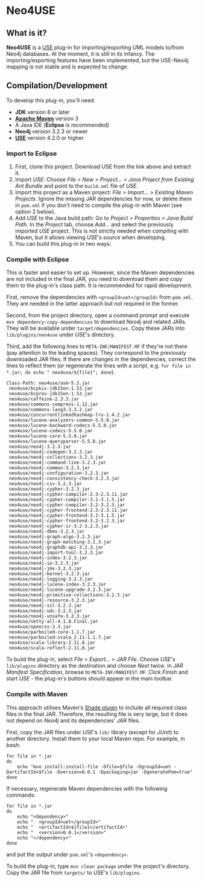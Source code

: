 # Neo4USE

## What is it?

**Neo4USE** is a [USE](https://sourceforge.net/projects/useocl/) plug-in for importing/exporting UML models to/from Neo4j databases. At the moment, it is still in its infancy. The importing/exporting features have been implemented, but the USE-Neo4j mapping is not stable and is expected to change.

## Compilation/Development

To develop this plug-in, you'll need:

 * **JDK** version 8 or later
 * **[Apache Maven](https://maven.apache.org/index.html)** version 3
 * A Java IDE (**Eclipse** is recommended)
 * **Neo4j** version 3.2.3 or newer 
 * **[USE](https://sourceforge.net/projects/useocl/)** version 4.2.0 or higher

### Import to Eclipse

1. First, clone this project. Download USE from the link above and extract it.
2. Import *USE*: Choose *File > New > Project... > Java Project from Existing Ant Bundle* and point to the `build.xml` file of *USE*. 
3. Import this project as a Maven project: *File > Import... > Existing Maven Projects*. Ignore the missing JAR dependencies for now, or delete them in `pom.xml` if you don't need to compile the plug-in with Maven (see option 2 below).
4. Add *USE* to the Java build path: Go to *Project > Properties > Java Build Path*. In the *Project* tab, choose *Add...* and select the previously imported *USE* project. This is not strictly needed when compiling with Maven, but it allows viewing *USE*'s source when developing.
5. You can build this plug-in in two ways:

### Compile with Eclipse

This is faster and easier to set up. However, since the Maven dependencies are not included in the final JAR, you need to download them and copy them to the plug-in's class path. It is recommended for rapid development.

First, remove the dependencies with `<groupId>uet</groupId>` from `pom.xml`. They are needed in the latter approach but not required in the former.

Second, from the project directory, open a command prompt and execute `mvn dependency:copy-dependencies` to download *Neo4j* and related JARs. They will be available under `target/dependencies`. Copy these JARs into `lib/plugins/neo4use` under *USE*'s directory.

Third, add the following lines to `META-INF/MANIFEST.MF` if they're not there (pay attention to the leading spaces). They correspond to the previously downloaded JAR files. If there are changes in the dependencies, correct the lines to reflect them (or regenerate the lines with a script, e.g. `for file in *.jar; do echo " neo4use/${file}"; done`).
```
Class-Path: neo4use/asm-5.2.jar 
 neo4use/bcpkix-jdk15on-1.53.jar 
 neo4use/bcprov-jdk15on-1.53.jar 
 neo4use/caffeine-2.3.3.jar 
 neo4use/commons-compress-1.12.jar 
 neo4use/commons-lang3-3.3.2.jar 
 neo4use/concurrentlinkedhashmap-lru-1.4.2.jar 
 neo4use/lucene-analyzers-common-5.5.0.jar 
 neo4use/lucene-backward-codecs-5.5.0.jar 
 neo4use/lucene-codecs-5.5.0.jar 
 neo4use/lucene-core-5.5.0.jar 
 neo4use/lucene-queryparser-5.5.0.jar 
 neo4use/neo4j-3.2.3.jar 
 neo4use/neo4j-codegen-3.2.3.jar 
 neo4use/neo4j-collections-3.2.3.jar 
 neo4use/neo4j-command-line-3.2.3.jar 
 neo4use/neo4j-common-3.2.3.jar 
 neo4use/neo4j-configuration-3.2.3.jar 
 neo4use/neo4j-consistency-check-3.2.3.jar 
 neo4use/neo4j-csv-3.2.3.jar 
 neo4use/neo4j-cypher-3.2.3.jar 
 neo4use/neo4j-cypher-compiler-2.3-2.3.11.jar 
 neo4use/neo4j-cypher-compiler-3.1-3.1.5.jar 
 neo4use/neo4j-cypher-compiler-3.2-3.2.3.jar 
 neo4use/neo4j-cypher-frontend-2.3-2.3.11.jar 
 neo4use/neo4j-cypher-frontend-3.1-3.1.5.jar 
 neo4use/neo4j-cypher-frontend-3.2-3.2.3.jar 
 neo4use/neo4j-cypher-ir-3.2-3.2.3.jar 
 neo4use/neo4j-dbms-3.2.3.jar 
 neo4use/neo4j-graph-algo-3.2.3.jar 
 neo4use/neo4j-graph-matching-3.1.3.jar 
 neo4use/neo4j-graphdb-api-3.2.3.jar 
 neo4use/neo4j-import-tool-3.2.3.jar 
 neo4use/neo4j-index-3.2.3.jar 
 neo4use/neo4j-io-3.2.3.jar 
 neo4use/neo4j-jmx-3.2.3.jar 
 neo4use/neo4j-kernel-3.2.3.jar 
 neo4use/neo4j-logging-3.2.3.jar 
 neo4use/neo4j-lucene-index-3.2.3.jar 
 neo4use/neo4j-lucene-upgrade-3.2.3.jar 
 neo4use/neo4j-primitive-collections-3.2.3.jar 
 neo4use/neo4j-resource-3.2.3.jar 
 neo4use/neo4j-ssl-3.2.3.jar 
 neo4use/neo4j-udc-3.2.3.jar 
 neo4use/neo4j-unsafe-3.2.3.jar 
 neo4use/netty-all-4.1.8.Final.jar 
 neo4use/opencsv-2.3.jar 
 neo4use/parboiled-core-1.1.7.jar 
 neo4use/parboiled-scala_2.11-1.1.7.jar 
 neo4use/scala-library-2.11.8.jar 
 neo4use/scala-reflect-2.11.8.jar
```

To build the plug-in, select *File > Export... > JAR File*. Choose *USE*'s `lib/plugins` directory as the destination and choose *Next* twice. In *JAR Manifest Specification*, browse to `META-INF/MANIFEST.MF`. Click *Finish* and start *USE* - the plug-in's buttons should appear in the main toolbar.

### Compile with Maven
This approach utilises Maven's [Shade plugin](https://maven.apache.org/plugins/maven-shade-plugin/) to include all required class files in the final JAR. Therefore, the resulting file is very large, but it does not depend on *Neo4j* and its dependencies' JAR files.

First, copy the JAR files under *USE*'s `lib/` library (except for *JUnit*) to another directory. Install them to your local Maven repo. For example, in *bash*:
```
for file in *.jar
do
    echo "mvn install:install-file -Dfile=$file -DgroupId=uet -DartifactId=$file -Dversion=0.0.1 -Dpackaging=jar -DgeneratePom=true"
done
```

If necessary, regenerate Maven dependencies with the following commands:
```
for file in *.jar
do
    echo "<dependency>"
    echo "  <groupId>uet</groupId>"
    echo "  <artifactId>${file}</artifactId>"
    echo "  <version>0.0.1</version>"
    echo "</dependency>"
done
```
and put the output under `pom.xml`'s `<dependency>`.

To build the plug-in, type `mvn clean package` under the project's directory. Copy the JAR file from `targets/` to *USE*'s `lib/plugins`.
